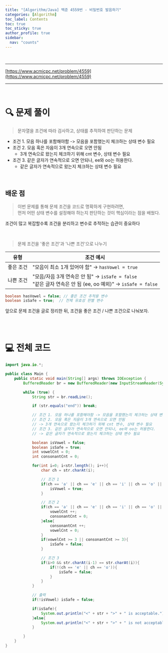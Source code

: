 ```yaml
---
title: "[Algorithm/Java] 백준 4559번 - 비밀번호 발음하기"
categories: [Algorithm]
toc_label: Contents
toc: true
toc_sticky: true
author_profile: true
sidebar:
  nav: "counts"
---
```


<br>

---

[https://www.acmicpc.net/problem/4559](https://www.acmicpc.net/problem/4559)

---

<br>

# 🔍 문제 풀이

> 문자열을 조건에 따라 검사하고, 상태를 추적하여 판단하는 문제

- 조건 1. 모음 하나를 포함해야함 -> 모음을 포함했는지 체크하는 상태 변수 필요
- 조건 2. 모음 혹은 자음이 3개 연속으로 오면 안됨
  - 3개 연속으로 왔는지 체크하기 위해 cnt 변수, 상태 변수 필요
- 조건 3. 같은 글자가 연속적으로 오면 안되나, ee와 oo는 허용한다.
  - 같은 글자가 연속적으로 왔는지 체크하는 상태 변수 필요

<br>

## 배운 점

> 이번 문제를 통해 문제 조건을 코드로 명확하게 구현하려면,<br>
> 먼저 어떤 상태 변수를 설정해야 하는지 판단하는 것이 핵심이라는 점을 배웠다.

조건이 많고 복잡할수록 조건을 분리하고 변수로 추적하는 습관이 중요하다

<br>

> 문제 조건을 '좋은 조건'과 '나쁜 조건'으로 나누기

| 유형      | 조건 예시                                                                                                    |
| --------- | ------------------------------------------------------------------------------------------------------------ |
| 좋은 조건 | "모음이 최소 1개 있어야 함" → `hasVowel = true`                                                              |
| 나쁜 조건 | "모음/자음 3개 연속은 안 됨" → `isSafe = false`<br>"같은 글자 연속은 안 됨 (ee, oo 예외)" → `isSafe = false` |

```java
boolean hasVowel = false; // 좋은 조건 추적용 변수
boolean isSafe = true;  // 전체 유효성 판별 변수
```

앞으로 문제 조건을 글로 정리한 뒤, 조건을 좋은 조건 / 나쁜 조건으로 나눠보자.

<br><br>

# 💻 전체 코드

```java
import java.io.*;

public class Main {
    public static void main(String[] args) throws IOException {
        BufferedReader br = new BufferedReader(new InputStreamReader(System.in));

        while (true) {
            String str = br.readLine();

            if (str.equals("end")) break;

            // 조건 1. 모음 하나를 포함해야함 -> 모음을 포함했는지 체크하는 상태 변수 필요
            // 조건 2. 모음 혹은 자음이 3개 연속으로 오면 안됨
            // -> 3개 연속으로 왔는지 체크하기 위해 cnt 변수, 상태 변수 필요
            // 조건 3. 같은 글자가 연속적으로 오면 안되나, ee와 oo는 허용한다.
            // -> 같은 글자가 연속적으로 왔는지 체크하는 상태 변수 필요

            boolean isVowel = false;
            boolean isSafe = true;
            int vowelCnt = 0;
            int consonantCnt = 0;

            for(int i=0; i<str.length(); i++){
                char ch = str.charAt(i);

                // 조건 1
                if(ch == 'a' || ch == 'e' || ch == 'i' || ch == 'o' || ch == 'u'){
                    isVowel = true;
                }

                // 조건 2
                if(ch == 'a' || ch == 'e' || ch == 'i' || ch == 'o' || ch =='u'){
                    vowelCnt ++;
                    consonantCnt = 0;
                }else{
                    consonantCnt ++;
                    vowelCnt = 0;
                }
                if(vowelCnt >= 3 || consonantCnt >= 3){
                    isSafe = false;
                }

                // 조건 3
                if(i>0 && str.charAt(i-1) == str.charAt(i)){
                    if(!(ch == 'e' || ch == 'o')){
                        isSafe = false;
                    }
                }
            }

            // 출력
            if(!isVowel) isSafe = false;

            if(isSafe){
                System.out.println("<" + str + ">" + " is acceptable.");
            }else{
                System.out.println("<" + str + ">" + " is not acceptable.");
            }

        }
    }
}
```

<br>
